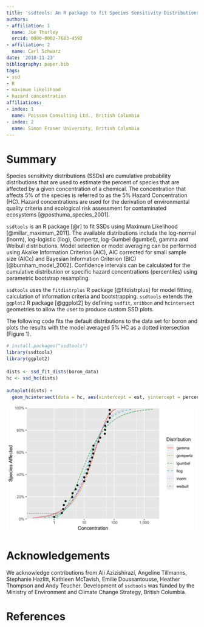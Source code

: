 ```yaml
---
title: 'ssdtools: An R package to fit Species Sensitivity Distributions'
authors:
- affiliation: 1
  name: Joe Thorley
  orcid: 0000-0002-7683-4592
- affiliation: 2
  name: Carl Schwarz
date: '2018-11-23'
bibliography: paper.bib
tags:
- ssd
- R
- maximum likelihood
- hazard concentration
affiliations:
- index: 1
  name: Poisson Consulting Ltd., British Columbia
- index: 2
  name: Simon Fraser University, British Columbia
---
```


# Summary

Species sensitivity distributions (SSDs) are cumulative probability distributions that are used to estimate the percent of species that are affected by a given concentration of a chemical. 
The concentration that affects 5% of the species is referred to as the 5% Hazard Concentration (HC).
Hazard concentrations are used for the derivation of environmental quality criteria and ecological risk assessment for contaminated ecosystems [@posthuma_species_2001].

`ssdtools` is an R package [@r] to fit SSDs using Maximum Likelihood [@millar_maximum_2011]. 
The available distributions include the log-normal (lnorm), log-logistic (llog), Gompertz, log-Gumbel (lgumbel), gamma and Weibull distributions.
Model selection or model averaging can be performed using Akaike Information Criterion (AIC), AIC corrected for small sample size (AICc) and Bayesian Information Criterion (BIC) [@burnham_model_2002].
Confidence intervals can be calculated for the cumulative distribution or specific hazard concentrations (percentiles) using parametric bootstrap resampling.

`ssdtools` uses the `fitdistrplus` R package [@fitdistrplus] for model fitting, calculation of information criteria and bootstrapping.
`ssdtools` extends the `ggplot2` R package [@ggplot2] by defining `ssdfit`, `xribbon` and `hcintersect` geometries to allow the user to produce custom SSD plots.

The following code fits the default distributions to the data set for boron and plots the results with the model averaged 5% HC as a dotted intersection (Figure 1).

```r
# install.packages("ssdtools")
library(ssdtools)
library(ggplot2)

dists <- ssd_fit_dists(boron_data)
hc <- ssd_hc(dists)

autoplot(dists) +
  geom_hcintersect(data = hc, aes(xintercept = est, yintercept = percent/100))
```

![Species sensitivity distributions for sample species concentration values](dists.png)


# Acknowledgements

We acknowledge contributions from Ali Azizishirazi, Angeline Tillmanns, Stephanie Hazlitt, Kathleen McTavish, Emilie Doussantousse, Heather Thompson and Andy Teucher.
Development of `ssdtools` was funded by the Ministry of Environment and Climate Change Strategy, British Columbia.

# References

